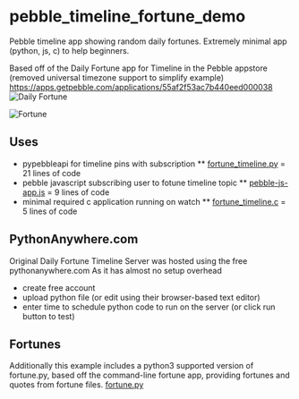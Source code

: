 # pebble_timeline_fortune_demo
Pebble timeline app showing random daily fortunes.  Extremely minimal app (python, js, c) to help beginners.

Based off of the Daily Fortune app for Timeline in the Pebble appstore (removed universal timezone support to simplify example)  
https://apps.getpebble.com/applications/55af2f53ac7b440eed000038
![Daily Fortune](https://www.filepicker.io/api/file/JCMdtCzkTD1XyA36bDAp/convert?h=160&w=360)

![Fortune](https://www.filepicker.io/api/file/DHCuKERS3yXkCXuf24YM/convert?h=168&w=144)

## Uses 
* pypebbleapi for timeline pins with subscription 
** [fortune_timeline.py](pythonanywhere.com/fortune_timeline.py) = 21 lines of code
* pebble javascript subscribing user to fotune timeline topic 
** [pebble-js-app.js](src/js/pebble-js-app.js) = 9 lines of code
* minimal required c application running on watch 
** [fortune_timeline.c](src/fotune_timeline.c) = 5 lines of code

## PythonAnywhere.com
Original Daily Fortune Timeline Server was hosted using the free pythonanywhere.com
As it has almost no setup overhead 
* create free account
* upload python file (or edit using their browser-based text editor)
* enter time to schedule python code to run on the server (or click run button to test)

## Fortunes
Additionally this example includes a python3 supported version of fortune.py, based off the command-line fortune app, providing fortunes and quotes from fortune files.
[fortune.py](pythonanywhere.com/fortune.py)

